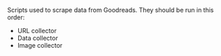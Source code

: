 Scripts used to scrape data from Goodreads. They should be run in this order:
- URL collector
- Data collector
- Image collector
